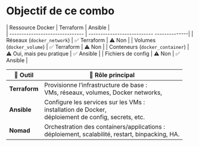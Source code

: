 
# Objectif de ce combo 


| Ressource Docker                | Terraform                 | Ansible       |    
| ------------------------------- | --------------------------- --------------| 
| Réseaux (`docker_network`)      | ✅ Terraform              | ⚠️ Non       |
| Volumes (`docker_volume`)       | ✅ Terraform              | ⚠️ Non       |
| Conteneurs (`docker_container`) | ⚠️ Oui, mais peu pratique | ✅ Ansible   | 
| Fichiers de config              | ⚠️ Non                    | ✅ Ansible   | 


| 🔧 Outil      | 🎯 Rôle principal                                                                                                           |
| ------------- | ---------------------------------------------------------------------------------------------------------------------------- |
| **Terraform** | Provisionne l’infrastructure de base :<br>VMs, réseaux, volumes, Docker networks, <br>                                       |
| **Ansible**   | Configure les services sur les VMs :<br>installation de Docker, <br>déploiement de config, secrets, etc.                     |
| **Nomad**     | Orchestration des containers/applications :<br>déploiement, scalabilité, restart, binpacking, HA.                            |